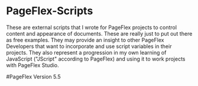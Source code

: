 # PageFlex-Scripts
These are external scripts that I wrote for PageFlex projects to control content and appearance of documents. These are really just to put out there as free examples. They may provide an insight to other PageFlex Developers that want to incorporate and use script variables in their projects. They also represent a progression in my own learning of JavaScript ("JScript" according to PageFlex) and using it to work projects with PageFlex Studio.

#PageFlex Version
5.5
